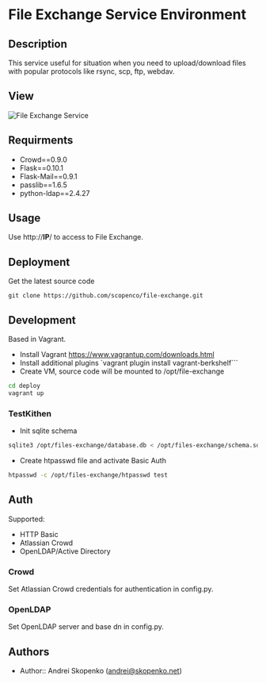 # File Exchange Service Environment

## Description

This service useful for situation when you need to upload/download files with popular protocols like rsync, scp, ftp, webdav.

## View

![File Exchange Service](https://raw.githubusercontent.com/wiki/scopenco/files-exchange/images/1.png)

## Requirments

* Crowd==0.9.0
* Flask==0.10.1
* Flask-Mail==0.9.1
* passlib==1.6.5
* python-ldap==2.4.27

## Usage

Use http://__IP__/ to access to File Exchange.

## Deployment

Get the latest source code
```
git clone https://github.com/scopenco/file-exchange.git
```

## Development

Based in Vagrant.

* Install Vagrant https://www.vagrantup.com/downloads.html
* Install additional plugins `vagrant plugin install vagrant-berkshelf```
* Create VM, source code will be mounted to /opt/file-exchange
```bash
cd deploy
vagrant up
```
### TestKithen


* Init sqlite schema

```bash
sqlite3 /opt/files-exchange/database.db < /opt/files-exchange/schema.sql
```

* Create htpasswd file and activate Basic Auth

```bash
htpasswd -c /opt/files-exchange/htpasswd test
```

## Auth

Supported:
* HTTP Basic
* Atlassian Crowd
* OpenLDAP/Active Directory

### Crowd

Set Atlassian Crowd credentials for authentication in config.py.

### OpenLDAP

Set OpenLDAP server and base dn in config.py.

## Authors

* Author:: Andrei Skopenko (andrei@skopenko.net)
